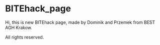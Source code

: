 # BITEhack_page

Hi, this is new BITEhack page, made by Dominik and Przemek from BEST AGH Krakow.

All rights reserved.
